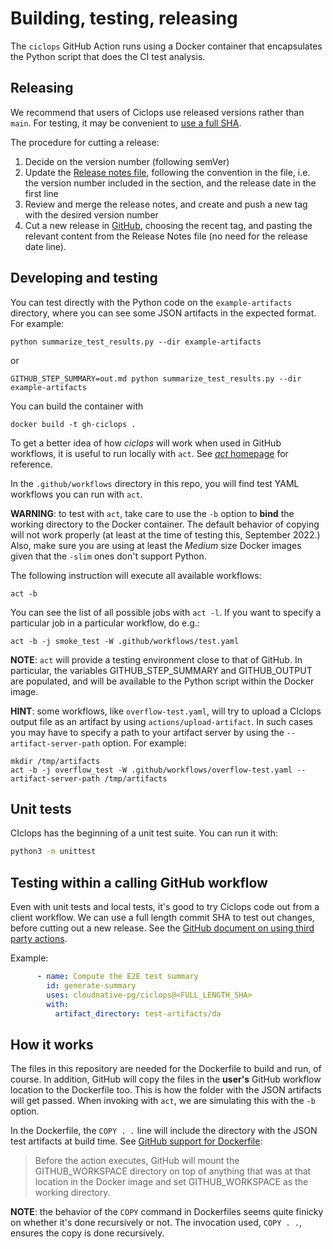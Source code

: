 # Building, testing, releasing

The `ciclops` GitHub Action runs using a Docker container that encapsulates the
Python script that does the CI test analysis.

## Releasing

We recommend that users of Ciclops use released versions rather than `main`.
For testing, it  may be convenient to [use a full SHA](#testing-within-a-calling-github-workflow).

The procedure for cutting a release:

1. Decide on the version number (following semVer)
1. Update the [Release notes file](ReleaseNotes.md), following the convention
  in the file, i.e. the version number included in the section, and the release
  date in the first line
1. Review and merge the release notes, and create and push a new tag with the
  desired version number
1. Cut a new release in [GitHub](https://github.com/cloudnative-pg/ciclops/releases/new),
  choosing the recent tag, and pasting the relevant content from the
  Release Notes file (no need for the release date line).

## Developing and testing

You can test directly with the Python code on the `example-artifacts` directory,
where you can see some JSON artifacts in the expected format. For example:

``` shell
python summarize_test_results.py --dir example-artifacts
```

or

``` shell
GITHUB_STEP_SUMMARY=out.md python summarize_test_results.py --dir example-artifacts
```

You can build the container with

``` shell
docker build -t gh-ciclops .
```

To get a better idea of how *ciclops* will work when used in GitHub workflows,
it is useful to run locally with `act`. See
[*act* homepage](https://github.com/nektos/act) for reference.

In the `.github/workflows` directory in this repo, you will find test YAML
workflows you can run with `act`.

**WARNING**: to test with `act`, take care to use the `-b` option to **bind**
the working directory to the Docker container. The default behavior of copying
will not work properly (at least at the time of testing this, September 2022.)
Also, make sure you are using at least the *Medium* size Docker images given
that the `-slim` ones don't support Python.

The following instruction will execute all available workflows:

``` shell
act -b
```

You can see the list of all possible jobs with `act -l`.
If you want to specify a particular job in a particular workflow, do e.g.:

``` shell
act -b -j smoke_test -W .github/workflows/test.yaml
```

**NOTE**: `act` will provide a testing environment close to that of GitHub.
In particular, the variables GITHUB_STEP_SUMMARY and GITHUB_OUTPUT are
populated, and will be available to the Python script within the Docker image.

**HINT**: some workflows, like `overflow-test.yaml`, will try to upload a
CIclops output file as an artifact by using `actions/upload-artifact`.
In such cases you may have to specify a path to your artifact server by
using the `--artifact-server-path` option. For example:

``` shell
mkdir /tmp/artifacts
act -b -j overflow_test -W .github/workflows/overflow-test.yaml --artifact-server-path /tmp/artifacts
```

## Unit tests

CIclops has the beginning of a unit test suite. You can run it with:

``` sh
python3 -m unittest
```

## Testing within a calling GitHub workflow

Even with unit tests and local tests, it's good to try Ciclops code out from a
client workflow. We can use a full length commit SHA to test out changes,
before cutting out a new release.
See the [GitHub document on using third party actions](https://docs.github.com/en/actions/security-guides/security-hardening-for-github-actions#using-third-party-actions).

Example:

``` yaml
      - name: Compute the E2E test summary
        id: generate-summary
        uses: cloudnative-pg/ciclops@<FULL_LENGTH_SHA>
        with:
          artifact_directory: test-artifacts/da
```

## How it works

The files in this repository are needed for the Dockerfile to build and run, of
course. In addition, GitHub will copy the files in the **user's** GitHub
workflow location to the Dockerfile too. This is how the folder with the JSON
artifacts will get passed. When invoking with `act`, we are simulating this with
the `-b` option.

In the Dockerfile, the `COPY . .` line will include the directory with the
JSON test artifacts at build time.
See [GitHub support for Dockerfile](https://docs.github.com/en/actions/creating-actions/dockerfile-support-for-github-actions):

> Before the action executes, GitHub will mount the GITHUB_WORKSPACE directory
> on top of anything that was at that location in the Docker image and set
> GITHUB_WORKSPACE as the working directory.

**NOTE**: the behavior of the `COPY` command in Dockerfiles seems quite
finicky on whether it's done recursively or not. The invocation used,
`COPY . .`, ensures the copy is done recursively.
